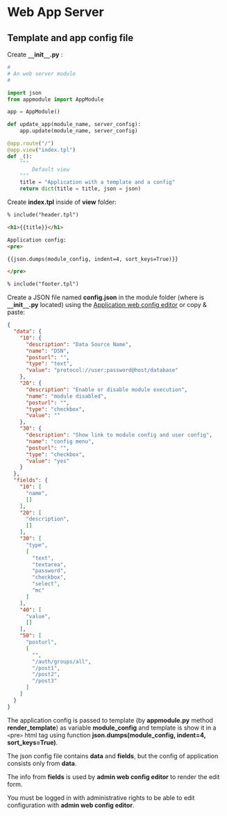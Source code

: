 # Web App Server

## Template and app config file

Create **``__``init``__``.py** :

```python
#
# An web server module
#

import json
from appmodule import AppModule

app = AppModule()

def update_app(module_name, server_config):
    app.update(module_name, server_config)

@app.route("/")
@app.view("index.tpl")
def _():
    """
        Default view
    """
    title = "Application with a template and a config"
    return dict(title = title, json = json)

```

Create **index.tpl** inside of **view** folder:

```html
% include("header.tpl")

<h1>{{title}}</h1>

Application config:
<pre>

{{json.dumps(module_config, indent=4, sort_keys=True)}}

</pre>

% include("footer.tpl")
```

Create a JSON file named **config.json** in the module folder
(where is **``__``init``__``.py** located) using the 
[Application web config editor](https://github.com/icoman/PropertiesEditor_v1)
or copy & paste:

```json
{
  "data": {
    "10": {
      "description": "Data Source Name",
      "name": "DSN",
      "posturl": "",
      "type": "text",
      "value": "protocol://user:password@host/database"
    },
    "20": {
      "description": "Enable or disable module execution",
      "name": "module disabled",
      "posturl": "",
      "type": "checkbox",
      "value": ""
    },
    "30": {
      "description": "Show link to module config and user config",
      "name": "config menu",
      "posturl": "",
      "type": "checkbox",
      "value": "yes"
    }
  },
  "fields": {
    "10": [
      "name",
      []
    ],
    "20": [
      "description",
      []
    ],
    "30": [
      "type",
      [
        "text",
        "textarea",
        "password",
        "checkbox",
        "select",
        "mc"
      ]
    ],
    "40": [
      "value",
      []
    ],
    "50": [
      "posturl",
      [
        "",
        "/auth/groups/all",
        "/post1",
        "/post2",
        "/post3"
      ]
    ]
  }
}

```

The application config is passed to template 
(by **appmodule.py** method **render_template**)
as variable **module_config** and template
is show it in a ``<``pre``>`` html tag using function **json.dumps(module_config, indent=4, sort_keys=True)**.

The json config file contains **data** and **fields**, 
but the config of application consists only from **data**.

The info from **fields** is used by **admin web config editor**
to render the edit form.

You must be logged in with administrative rights to be able 
to edit configuration with **admin web config editor**.





